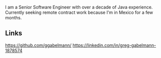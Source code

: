 I am a Senior Software Engineer with over a decade of Java experience. Currently seeking remote contract work because I'm in Mexico for a few months.

## Links

https://github.com/ggabelmann/
https://linkedin.com/in/greg-gabelmann-1878574
